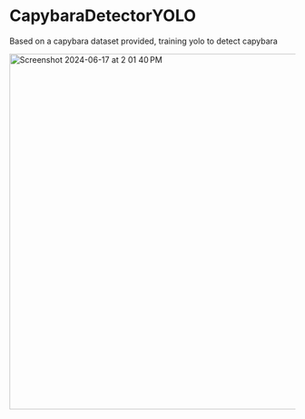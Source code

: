 # CapybaraDetectorYOLO
Based on a capybara dataset provided, training yolo to detect capybara


<img width="626" alt="Screenshot 2024-06-17 at 2 01 40 PM" src="https://github.com/floraWLM/CapybaraDetectorYOLO/assets/115372520/a637918f-6724-48c5-adb6-b0d25850bc3e">
